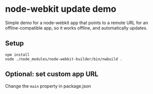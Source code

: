 node-webkit update demo
=======================

Simple demo for a node-webkit app
that points to a remote URL for an
offline-compatible app, so it works
offline, and automatically updates.

## Setup

```
npm install
node ./node_modules/node-webkit-builder/bin/nwbuild .
```

## Optional: set custom app URL

Change the `main` property in package.json
